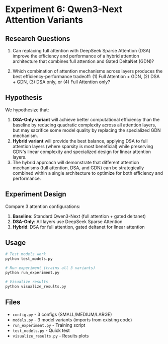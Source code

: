 # Experiment 6: Qwen3-Next Attention Variants

## Research Questions

1. Can replacing full attention with DeepSeek Sparse Attention (DSA) improve the efficiency and performance of a hybrid attention architecture that combines full attention and Gated DeltaNet (GDN)?

2. Which combination of attention mechanisms across layers produces the best efficiency-performance tradeoff: (1) Full Attention + GDN, (2) DSA + GDN, (3) DSA only, or (4) Full Attention only?

## Hypothesis

We hypothesize that:
1. **DSA-Only variant** will achieve better computational efficiency than the baseline by reducing quadratic complexity across all attention layers, but may sacrifice some model quality by replacing the specialized GDN mechanism.
2. **Hybrid variant** will provide the best balance, applying DSA to full attention layers (where sparsity is most beneficial) while preserving GDN's linear complexity and specialized design for linear attention layers.
3. The hybrid approach will demonstrate that different attention mechanisms (full attention, DSA, and GDN) can be strategically combined within a single architecture to optimize for both efficiency and performance.

## Experiment Design

Compare 3 attention configurations:

1. **Baseline**: Standard Qwen3-Next (full attention + gated deltanet)
2. **DSA-Only**: All layers use DeepSeek Sparse Attention  
3. **Hybrid**: DSA for full attention, gated deltanet for linear attention

## Usage

```bash
# Test models work
python test_models.py

# Run experiment (trains all 3 variants)
python run_experiment.py

# Visualize results
python visualize_results.py
```

## Files

- `config.py` - 3 configs (SMALL/MEDIUM/LARGE)
- `models.py` - 3 model variants (imports from existing code)
- `run_experiment.py` - Training script
- `test_models.py` - Quick test
- `visualize_results.py` - Results plots


